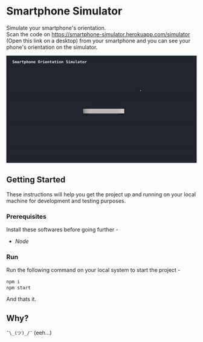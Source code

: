 # Smartphone Simulator
Simulate your smartphone's orientation.<br/>
Scan the code on https://smartphone-simulator.herokuapp.com/simulator (Open this link on a desktop) from your smartphone and you can see your phone's orientation on the simulator.<br/>

<img src="https://raw.githubusercontent.com/nkg447/smartphone-simulator/master/screenshot/simulator.gif">

## Getting Started
These instructions will help you get the project up and running on your local machine for development and testing purposes.

### Prerequisites
Install these softwares before going further - 
* *Node*

### Run
Run the following command on your local system to start the project - 

```
npm i
npm start
```
And thats it. 

## Why?

`¯\_(ツ)_/¯`  (eeh...)
